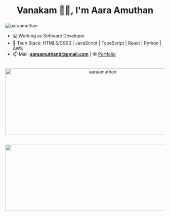 <h1 align="center">Vanakam 🙏🏻, I'm Aara Amuthan</h1>
<h3 align="center"><Software Developer /></h3>
<p align="left"> <img src="https://komarev.com/ghpvc/?username=aaraamuthan&label=Profile%20views&color=0e75b6&style=flat" alt="aaraamuthan" /></p>

- 💻 Working as Software Developer
- 💬 Tech Stack: HTML5/CSS3 | JavaScript | TypeScript | React | Python | AWS
- 📫 Mail: **aaraamuthanb@gmail.com** | 🕸️ [Portfolio](https://aaraamuthan.me)

<p align="center">&nbsp;<img  width="600" height="210" src="https://github-readme-stats.vercel.app/api?username=aaraamuthan&count_private=true&theme=tokyonight&show_icons=true&locale=en" alt="aaraamuthan" /></p>
<p align="center">&nbsp;<img width="600" height="210" src="https://github-readme-streak-stats.herokuapp.com/?user=aaraamuthan&theme=react&ring=18DD4A&dates=CCCCCC"/></p>
